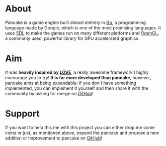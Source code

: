 # About

Pancake is a game engine built almost entirely in [Go](https://golang.org/), a programming language made by Google, which is one of the most promising languages. It uses [SDL](https://www.libsdl.org/) to make the games run on many different platforms and [OpenGL](https://www.opengl.org/), a commonly used, powerful library for GPU accelerated graphics.

# Aim

It was **heavily inspired by [LÖVE](https://love2d.org/)**, a really awesome framework I highly encourage you to try! **It is far more developed than pancake**, however, pancake aims at being expandable; if you don't have something implemented, you can implement it yourself and then share it with the community by asking for merge on [GitHub](https://github.com/MightyPancake/pancake)!

# Support

If you want to help this me with this project you can either drop me some coins or just, as mentioned above, expand the pancake and propose a new addition or improvement to pancake on [GitHub](https://github.com/MightyPancake/pancake)!

